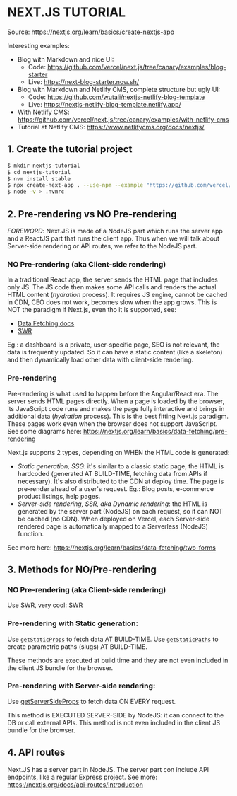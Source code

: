 # NEXT.JS TUTORIAL

Source: https://nextjs.org/learn/basics/create-nextjs-app

Interesting examples:

-   Blog with Markdown and nice UI:
    -   Code: https://github.com/vercel/next.js/tree/canary/examples/blog-starter
    -   Live: https://next-blog-starter.now.sh/
-   Blog with Markdown and Netlify CMS, complete structure but ugly UI:
    -   Code: https://github.com/wutali/nextjs-netlify-blog-template
    -   Live: https://nextjs-netlify-blog-template.netlify.app/
-   With Netlify CMS: https://github.com/vercel/next.js/tree/canary/examples/with-netlify-cms
-   Tutorial at Netlify CMS: https://www.netlifycms.org/docs/nextjs/

## 1. Create the tutorial project

```bash
$ mkdir nextjs-tutorial
$ cd nextjs-tutorial
$ nvm install stable
$ npx create-next-app . --use-npm --example "https://github.com/vercel/next-learn-starter/tree/master/learn-starter"
$ node -v > .nvmrc
```

## 2. Pre-rendering vs NO Pre-rendering

_FOREWORD_: Next.JS is made of a NodeJS part which runs the server app
and a ReactJS part that runs the client app.
Thus when we will talk about Server-side rendering or API routes, we refer
to the NodeJS part.

### NO Pre-rendering (aka Client-side rendering)

In a traditional React app, the server sends the HTML page that includes only JS.
The JS code then makes some API calls and renders the actual HTML content (_hydration_ process).
It requires JS engine, cannot be cached in CDN, CEO does not work, becomes slow when the app grows.
This is NOT the paradigm if Next.js, even tho it is supported, see:

-   [Data Fetching docs](https://nextjs.org/docs/basic-features/data-fetching)
-   [SWR](https://nextjs.org/docs/basic-features/data-fetching#swr)

Eg.: a dashboard is a private, user-specific page, SEO is not relevant, the data is frequently updated.
So it can have a static content (like a skeleton) and then dynamically load other data
with client-side rendering.

### Pre-rendering

Pre-rendering is what used to happen before the Angular/React era.
The server sends HTML pages directly.
When a page is loaded by the browser, its JavaScript code runs and makes the
page fully interactive and brings in additional data (_hydration_ process).
This is the best fitting Next.js paradigm.
These pages work even when the browser does not support JavaScript.
See some diagrams here: https://nextjs.org/learn/basics/data-fetching/pre-rendering

Next.js supports 2 types, depending on WHEN the HTML code is generated:

-   _Static generation, SSG_: it's similar to a classic static page, the HTML is hardcoded (generated
    AT BUILD-TIME, fetching data from APIs if necessary). It's also distributed to the CDN at deploy time.
    The page is pre-render ahead of a user's request.
    Eg.: Blog posts, e-commerce product listings, help pages.
-   _Server-side rendering, SSR, aka Dynamic rendering_: the HTML is generated by the server part (NodeJS)
    on each request, so it can NOT be cached (no CDN).
    When deployed on Vercel, each Server-side rendered page is automatically mapped to a Serverless (NodeJS) function.

See more here: https://nextjs.org/learn/basics/data-fetching/two-forms

## 3. Methods for NO/Pre-rendering

### NO Pre-rendering (aka Client-side rendering)

Use SWR, very cool: [SWR](https://nextjs.org/docs/basic-features/data-fetching#swr)

### Pre-rendering with Static generation:

Use [`getStaticProps`](https://nextjs.org/docs/basic-features/data-fetching#getstaticprops-static-generation)
to fetch data AT BUILD-TIME.
Use [`getStaticPaths`](https://nextjs.org/docs/basic-features/data-fetching#getstaticpaths-static-generation)
to create parametric paths (slugs) AT BUILD-TIME.

These methods are executed at build time and they are not even included in the
client JS bundle for the browser.

### Pre-rendering with Server-side rendering:

Use [getServerSideProps](https://nextjs.org/docs/basic-features/data-fetching#getserversideprops-server-side-rendering)
to fetch data ON EVERY request.

This method is EXECUTED SERVER-SIDE by NodeJS: it can connect to the DB or call external APIs.
This method is not even included in the client JS bundle for the browser.

## 4. API routes

Next.JS has a server part in NodeJS.
The server part con include API endpoints, like a regular Express project.
See more: https://nextjs.org/docs/api-routes/introduction
